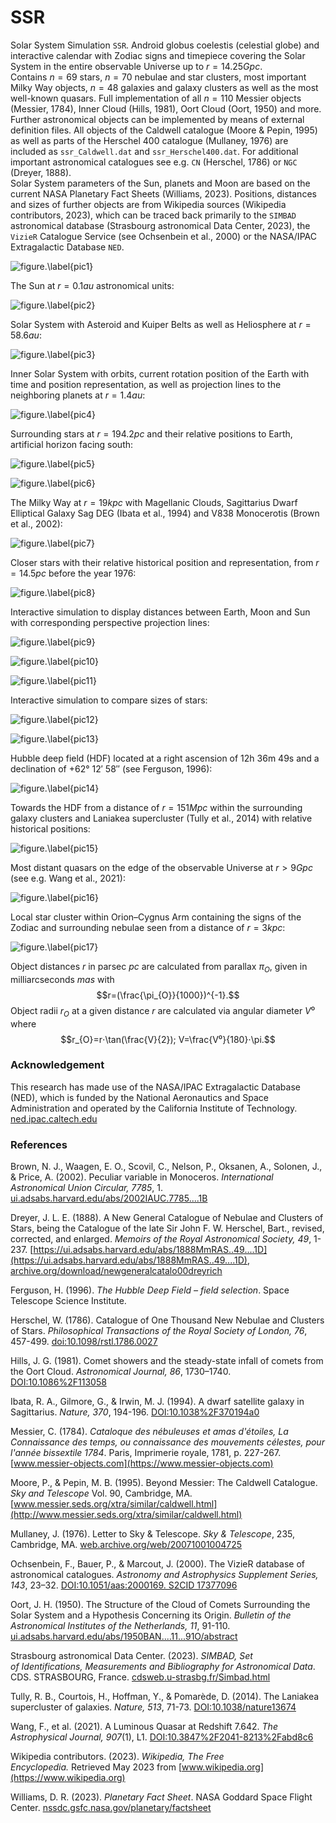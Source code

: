 # SSR
Solar System Simulation `SSR`. Android globus coelestis (celestial globe) and interactive calendar with Zodiac signs and timepiece covering the Solar System in the entire observable Universe up to $r=14.25Gpc.$  
Contains $n=69$ stars, $n=70$ nebulae and star clusters, most important Milky Way objects, $n=48$ galaxies and galaxy clusters as well as the most well-known quasars. Full implementation of all $n=110$ Messier objects (Messier, 1784), Inner Cloud (Hills, 1981), Oort Cloud (Oort, 1950) and more.   
Further astronomical objects can be implemented by means of external definition files. All objects of the Caldwell catalogue (Moore & Pepin, 1995) as well as parts of the Herschel 400 catalogue (Mullaney, 1976) are included as `ssr_Caldwell.dat` and `ssr_Herschel400.dat`. For additional important astronomical catalogues see e.g. `CN` (Herschel, 1786) or `NGC` (Dreyer, 1888).  
Solar System parameters of the Sun, planets and Moon are based on the current NASA Planetary Fact Sheets (Williams, 2023). Positions, distances and sizes of further objects are from Wikipedia sources (Wikipedia contributors, 2023), which can be traced back primarily to the `SIMBAD` astronomical database (Strasbourg astronomical Data Center, 2023), the `VizieR` Catalogue Service (see Ochsenbein et al., 2000) or the NASA/IPAC Extragalactic Database `NED`. 

![figure.\label{pic1}](pic1.jpg)

The Sun at $r=0.1au$ astronomical units:

![figure.\label{pic2}](pic2.jpg)

Solar System with Asteroid and Kuiper Belts as well as Heliosphere at $r=58.6au$:

![figure.\label{pic3}](pic3.jpg)

Inner Solar System with orbits, current rotation position of the Earth with time and position representation, as well as projection lines to the neighboring planets at $r=1.4au$:

![figure.\label{pic4}](pic4.jpg)

Surrounding stars at $r=194.2pc$ and their relative positions to Earth, artificial horizon facing south:

![figure.\label{pic5}](pic5.jpg)

![figure.\label{pic6}](pic6.jpg)

The Milky Way at $r=19kpc$ with Magellanic Clouds, Sagittarius Dwarf Elliptical Galaxy Sag DEG (Ibata et al., 1994) and V838 Monocerotis (Brown et al., 2002):

![figure.\label{pic7}](pic7.jpg)

Closer stars with their relative historical position and representation, from $r=14.5pc$ before the year 1976:

![figure.\label{pic8}](pic8.jpg)

Interactive simulation to display distances between Earth, Moon and Sun with corresponding perspective projection lines:

![figure.\label{pic9}](pic9.jpg)

![figure.\label{pic10}](pic10.jpg)

![figure.\label{pic11}](pic11.jpg)

Interactive simulation to compare sizes of stars:

![figure.\label{pic12}](pic12.jpg)

![figure.\label{pic13}](pic13.jpg)

Hubble deep field (HDF) located at a right ascension of 12h 36m 49s and a declination of +62° 12′ 58″ (see Ferguson, 1996):

![figure.\label{pic14}](pic14.jpg)

Towards the HDF from a distance of $r=151Mpc$ within the surrounding galaxy clusters and Laniakea supercluster (Tully et al., 2014) with relative historical positions:

![figure.\label{pic15}](pic15.jpg)

Most distant quasars on the edge of the observable Universe at $r>9Gpc$ (see e.g. Wang et al., 2021):

![figure.\label{pic16}](pic16.jpg)

Local star cluster within Orion–Cygnus Arm containing the signs of the Zodiac and surrounding nebulae seen from a distance of $r=3kpc$:

![figure.\label{pic17}](pic17.jpg)

Object distances $r$ in parsec $pc$ are calculated from parallax $\pi_{O}$, given in milliarcseconds $mas$ with $$r=(\frac{\pi_{O}}{1000})^{-1}.$$
Object radii $r_{O}$ at a given distance $r$ are calculated via angular diameter $V⁰$ where $$r_{O}=r⋅\tan(\frac{V}{2}); V=\frac{V⁰}{180}⋅\pi.$$

### Acknowledgement

This research has made use of the NASA/IPAC Extragalactic Database (NED), which is funded by the National Aeronautics and Space Administration and operated by the California Institute of Technology. [ned.ipac.caltech.edu](http://ned.ipac.caltech.edu/)

### References
Brown, N. J., Waagen, E. O., Scovil, C., Nelson, P., Oksanen, A., Solonen, J., & Price, A. (2002). Peculiar variable in Monoceros. *International Astronomical Union Circular, 7785*, 1. [ui.adsabs.harvard.edu/abs/2002IAUC.7785....1B](https://ui.adsabs.harvard.edu/abs/2002IAUC.7785....1B)

Dreyer, J. L. E. (1888). A New General Catalogue of Nebulae and Clusters of Stars, being the Catalogue of the late Sir John F. W. Herschel, Bart., revised, corrected, and enlarged. *Memoirs of the Royal Astronomical Society, 49*, 1-237. [https://ui.adsabs.harvard.edu/abs/1888MmRAS..49....1D](https://ui.adsabs.harvard.edu/abs/1888MmRAS..49....1D), [archive.org/download/newgeneralcatalo00dreyrich](https://archive.org/download/newgeneralcatalo00dreyrich/newgeneralcatalo00dreyrich.pdf])

Ferguson, H. (1996). *The Hubble Deep Field – field selection*. Space Telescope Science Institute.

Herschel, W. (1786). Catalogue of One Thousand New Nebulae and Clusters of Stars. *Philosophical Transactions of the Royal Society of London, 76*, 457-499. [doi:10.1098/rstl.1786.0027](https://doi.org/10.1098%2Frstl.1786.0027)

Hills, J. G. (1981). Comet showers and the steady-state infall of comets from the Oort Cloud. *Astronomical Journal, 86*, 1730–1740. [DOI:10.1086%2F113058](https://doi.org/10.1086%2F113058)

Ibata, R. A., Gilmore, G., & Irwin, M. J. (1994). A dwarf satellite galaxy in Sagittarius. *Nature, 370*, 194-196. [DOI:10.1038%2F370194a0](https://doi.org/10.1038%2F370194a0)

Messier, C. (1784). *Cataloque des nébuleuses et amas d'étoiles, La Connaissance des temps, ou connaissance des mouvements célestes, pour l'année bissextile 1784*. Paris, Imprimerie royale, 1781, p. 227-267. [www.messier-objects.com](https://www.messier-objects.com)

Moore, P., & Pepin, M. B. (1995). Beyond Messier: The Caldwell Catalogue. *Sky and Telescope* Vol. 90, Cambridge, MA. [www.messier.seds.org/xtra/similar/caldwell.html](http://www.messier.seds.org/xtra/similar/caldwell.html)

Mullaney, J. (1976). Letter to Sky & Telescope. *Sky & Telescope*, 235, Cambridge, MA. [web.archive.org/web/20071001004725](https://web.archive.org/web/20071001004725/https://pqasb.pqarchiver.com/skyandtelescope/access/887262721.html?dids=887262721&FMT=CITE&FMTS=CITE&date=Apr+1976&author=James+Mullaney&desc=Letter)

Ochsenbein, F., Bauer, P., & Marcout, J. (2000). The VizieR database of astronomical catalogues. *Astronomy and Astrophysics Supplement Series, 143*, 23–32. [DOI:10.1051/aas:2000169. S2CID 17377096](https://doi.org/10.1051%2Faas%3A2000169)

Oort, J. H. (1950). The Structure of the Cloud of Comets Surrounding the Solar System and a Hypothesis Concerning its Origin. *Bulletin of the Astronomical Institutes of the Netherlands, 11*, 91-110. [ui.adsabs.harvard.edu/abs/1950BAN....11...91O/abstract](https://ui.adsabs.harvard.edu/abs/1950BAN....11...91O/abstract)

Strasbourg astronomical Data Center. (2023). *SIMBAD, Set of Identifications, Measurements and Bibliography for Astronomical Data*. CDS. STRASBOURG, France. [cdsweb.u-strasbg.fr/Simbad.html](http://cdsweb.u-strasbg.fr/Simbad.html)

Tully, R. B., Courtois, H., Hoffman, Y., & Pomarède, D. (2014). The Laniakea supercluster of galaxies. *Nature, 513*, 71-73. [DOI:10.1038/nature13674](https://doi.org/10.1038/nature13674)

Wang, F., et al. (2021). A Luminous Quasar at Redshift 7.642. *The Astrophysical Journal, 907*(1), L1. [DOI:10.3847%2F2041-8213%2Fabd8c6](https://doi.org/10.3847%2F2041-8213%2Fabd8c6)

Wikipedia contributors. (2023). *Wikipedia, The Free Encyclopedia.* Retrieved May 2023 from [www.wikipedia.org](https://www.wikipedia.org)

Williams, D. R. (2023). *Planetary Fact Sheet*. NASA Goddard Space Flight Center.
[nssdc.gsfc.nasa.gov/planetary/factsheet](https://nssdc.gsfc.nasa.gov/planetary/factsheet/)

